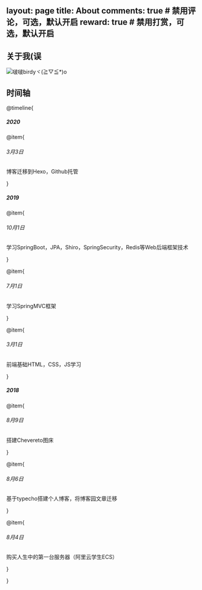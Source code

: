 layout: page
title: About
comments: true     # 禁用评论，可选，默认开启
reward: true       # 禁用打赏，可选，默认开启
---
## 关于我(误

![啵啵birdyヾ(≧▽≦*)o](https://lolico.griouges.cn/images/Wfv.jpg)

## 时间轴

@timeline{

##### 2020

@item{

###### 3月3日
博客迁移到Hexo，Github托管

}

##### 2019

@item{

###### 10月1日
学习SpringBoot，JPA，Shiro，SpringSecurity，Redis等Web后端框架技术

}

@item{

###### 7月1日
学习SpringMVC框架

}

@item{

###### 3月1日
前端基础HTML，CSS，JS学习

}

##### 2018

@item{

###### 8月9日
搭建Chevereto图床

}

@item{

###### 8月6日
基于typecho搭建个人博客，将博客园文章迁移
    
}

@item{

###### 8月4日
购买人生中的第一台服务器（阿里云学生ECS）

}

}

